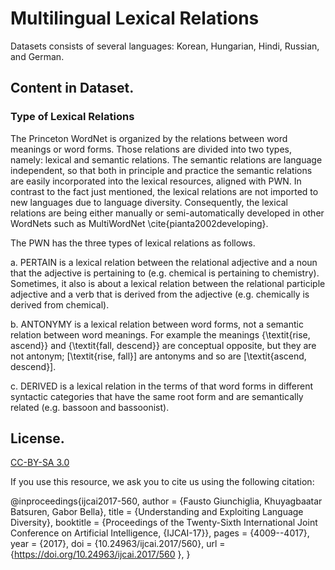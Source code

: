 # Multilingual Lexical Relations
Datasets consists of several languages: Korean, Hungarian, Hindi, Russian, and German.

## Content in Dataset.

### Type of Lexical Relations
The Princeton WordNet is organized by the relations between word meanings or word forms. Those relations are divided into two types, namely: lexical and semantic relations. The semantic relations are language independent, so that both in principle and practice the semantic relations are easily incorporated into the lexical resources, aligned with PWN. In contrast to the fact just mentioned, the lexical relations are not imported to new languages due to language diversity. Consequently, the lexical relations are being either manually or semi-automatically developed in other WordNets such as MultiWordNet \cite{pianta2002developing}. 

The PWN has the three types of lexical relations as follows.

a. PERTAIN is a lexical relation between the relational adjective and a noun that the adjective is pertaining to (e.g. chemical is pertaining to chemistry). Sometimes, it also is about a lexical relation between the relational participle adjective and a verb that is derived from the adjective (e.g. chemically is derived from chemical). 

b. ANTONYMY is a lexical relation between word forms, not a semantic relation between word meanings. For example the meanings \{\textit{rise, ascend}\} and \{\textit{fall, descend}\} are conceptual opposite, but they are not antonym; [\textit{rise, fall}] are antonyms and so are [\textit{ascend, descend}].

c. DERIVED is a lexical relation in the terms of that word forms in different syntactic categories that have the same root form and are semantically related (e.g. bassoon and bassoonist).

## License.
[CC-BY-SA 3.0](https://creativecommons.org/licenses/by-sa/3.0/)

If you use this resource, we ask you to cite us using the following citation:

@inproceedings{ijcai2017-560,
  author    = {Fausto Giunchiglia, Khuyagbaatar Batsuren, Gabor Bella},
  title     = {Understanding and Exploiting Language Diversity},
  booktitle = {Proceedings of the Twenty-Sixth International Joint Conference on
               Artificial Intelligence, {IJCAI-17}},
  pages     = {4009--4017},
  year      = {2017},
  doi       = {10.24963/ijcai.2017/560},
  url       = {https://doi.org/10.24963/ijcai.2017/560 },
}

